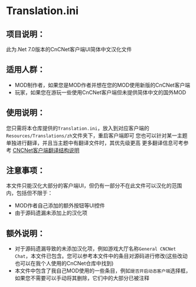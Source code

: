 # Translation.ini #

项目说明：
---------
此为.Net 7.0版本的CnCNet客户端UI简体中文汉化文件

适用人群：
---------
* MOD制作者，如果您是MOD作者并想在您的MOD使用新版的CnCNet客户端
* 玩家，如果您在游玩一些使用CnCNet客户端但未提供简体中文的国外MOD

使用说明：
---------
您只需将本仓库提供的`Translation.ini`，放入到对应客户端的`Resources/Translations/zh`文件夹下，重启客户端即可
您也可以针对某一主题单独进行翻译，并且当主题中有翻译文件时，其优先级更高
更多翻译信息可考参考 [CNCNet客户端翻译结构说明](https://github.com/KuroNoSeiHai/xna-cncnet-client/blob/develop/Docs/Translation.md)

注意事项：
---------
本文件只能汉化大部分的客户端UI，但仍有一部分不在此文件可以汉化的范围内，包括但不限于：
* MOD作者自己添加的额外按钮等UI控件
* 由于源码遗漏未添加上的汉化项

额外说明：
---------
* 对于源码遗漏导致的未添加汉化项，例如游戏大厅名称`General CNCNet Chat`，本文件已包含。您可以参考本文件中的条目对源码进行修改(这些改动也可以在我个人使用的CnCNet仓库中找到)
* 本文件中包含了我自己MOD使用的一些条目，例如`是否开启动态客户端`选择框，如果您不需要可以手动将其删除，它们中的大部分已被注释
